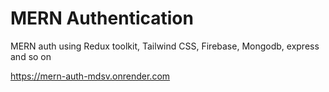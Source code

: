 # MERN Authentication

MERN auth using Redux toolkit, Tailwind CSS, Firebase, Mongodb, express and so on

https://mern-auth-mdsv.onrender.com
